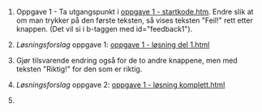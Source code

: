 1. Oppgave 1 - Ta utgangspunkt i <a href="oppgave 1 - startkode.html">oppgave 1 - startkode.htm</a>. Endre slik at om man trykker på den første teksten, så vises teksten "Feil!"
rett etter knappen. (Det vil si i b-taggen med 	id="feedback1"). 

1. _Løsningsforslag_ oppgave 1: <a href="oppgave 1 - løsning del 1.html">oppgave 1 - løsning del 1.html</a>

1. Gjør tilsvarende endring også for de to andre knappene, men med teksten "Riktig!" for den
som er riktig.	

1. _Løsningsforslag_ oppgave 2: <a href="oppgave 1 - løsning komplett.html">oppgave 1 - løsning komplett.html</a>

1. 